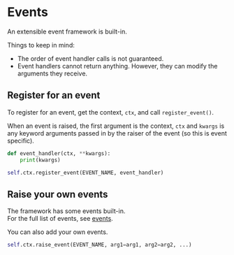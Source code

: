 Events
======

An extensible event framework is built-in.

Things to keep in mind:  
- The order of event handler calls is not guaranteed.
- Event handlers cannot return anything. However, they can modify the arguments they receive.


Register for an event
---------------------

To register for an event, get the context, `ctx`, and call `register_event()`.

When an event is raised, the first argument is the context, `ctx` and `kwargs` is any keyword arguments passed in by the raiser of the event (so this is event specific).

```Python
def event_handler(ctx, **kwargs):
    print(kwargs)

self.ctx.register_event(EVENT_NAME, event_handler)
```

Raise your own events
---------------------

The framework has some events built-in.  
For the full list of events, see [events](../knack/events.py).

You can also add your own events.

```Python
self.ctx.raise_event(EVENT_NAME, arg1=arg1, arg2=arg2, ...)
```
